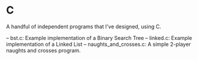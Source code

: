 # C
A handful of independent programs that I've designed, using C.

– bst.c: Example implementation of a Binary Search Tree
– linked.c: Example implementation of a Linked List
– naughts_and_crosses.c: A simple 2-player naughts and crosses program.
